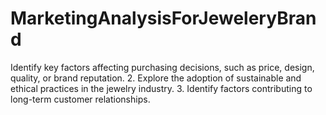 # MarketingAnalysisForJeweleryBrand
Identify key factors affecting purchasing decisions, such as price, design, quality, or brand reputation. 2. Explore the adoption of sustainable and ethical practices in the jewelry industry. 3. Identify factors contributing to long-term customer relationships.

